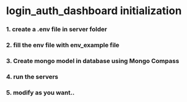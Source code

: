 # login_auth_dashboard initialization

### 1. create a .env file in server folder
### 2. fill the env file with env_example file
### 3. Create mongo model in database using Mongo Compass
### 4. run the servers
### 5. modify as you want..
